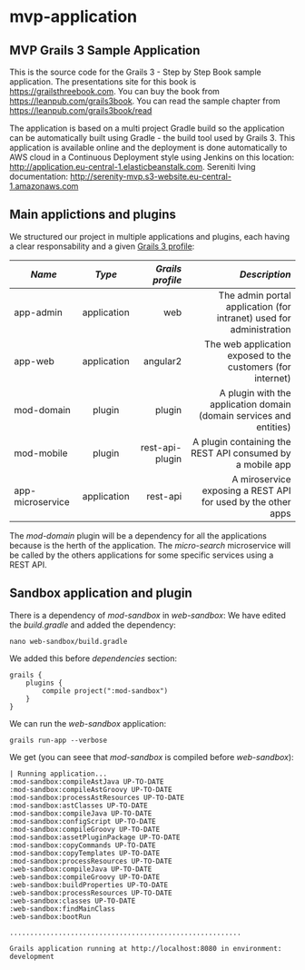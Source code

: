 # mvp-application

## MVP Grails 3 Sample Application

This is the source code for the Grails 3 - Step by Step Book sample application. The presentations site for this book is https://grailsthreebook.com. You can buy the book from https://leanpub.com/grails3book. You can read the sample chapter from https://leanpub.com/grails3book/read

The application is based on a multi project Gradle build so the application can be automatically built using Gradle - the build tool used by Grails 3. This application is available online and the deployment is done automatically to AWS cloud in a Continuous Deployment style using Jenkins on this location: http://application.eu-central-1.elasticbeanstalk.com. Sereniti lving documentation: http://serenity-mvp.s3-website.eu-central-1.amazonaws.com

## Main applictions and plugins

We structured our project in multiple applications and plugins, each having a clear responsability and a given [Grails 3 profile](http://docs.grails.org/latest/guide/profiles.html):

| *Name*            | *Type*        |  *Grails profile*  | *Description*                                                     |
| ----------------- |:-------------:| ------------------:| -----------------------------------------------------------------:|
| app-admin         | application   | web                | The admin portal application (for intranet) used for administration
| app-web           | application   | angular2           | The web application exposed to the customers (for internet)
| mod-domain        | plugin        | plugin             | A plugin with the application domain (domain services and entities)
| mod-mobile        | plugin        | rest-api-plugin    | A plugin containing the REST API consumed by a mobile app
| app-microservice  | application   | rest-api           | A miroservice exposing a REST API for used by the other apps

The *mod-domain* plugin will be a dependency for all the applications because is the herth of the application. The *micro-search* microservice will be called by the others applications for some specific services using a REST API.

## Sandbox application and plugin

There is a dependency of *mod-sandbox* in *web-sandbox*:
We have edited the *build.gradle* and added the dependency:

    nano web-sandbox/build.gradle
    
We added this before *dependencies* section:

    grails {
        plugins {
            compile project(":mod-sandbox")
        }
    }

We can run the *web-sandbox* application:

    grails run-app --verbose
    
We get (you can seee that *mod-sandbox* is compiled before *web-sandbox*):

    | Running application...
    :mod-sandbox:compileAstJava UP-TO-DATE
    :mod-sandbox:compileAstGroovy UP-TO-DATE
    :mod-sandbox:processAstResources UP-TO-DATE
    :mod-sandbox:astClasses UP-TO-DATE
    :mod-sandbox:compileJava UP-TO-DATE
    :mod-sandbox:configScript UP-TO-DATE
    :mod-sandbox:compileGroovy UP-TO-DATE
    :mod-sandbox:assetPluginPackage UP-TO-DATE
    :mod-sandbox:copyCommands UP-TO-DATE
    :mod-sandbox:copyTemplates UP-TO-DATE
    :mod-sandbox:processResources UP-TO-DATE
    :web-sandbox:compileJava UP-TO-DATE
    :web-sandbox:compileGroovy UP-TO-DATE
    :web-sandbox:buildProperties UP-TO-DATE
    :web-sandbox:processResources UP-TO-DATE
    :web-sandbox:classes UP-TO-DATE
    :web-sandbox:findMainClass
    :web-sandbox:bootRun
    
    .........................................................

    Grails application running at http://localhost:8080 in environment: development
